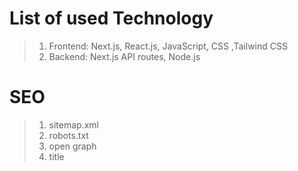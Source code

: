# List of used Technology

> 1. Frontend: Next.js, React.js, JavaScript, CSS ,Tailwind CSS
> 2. Backend: Next.js API routes, Node.js

# SEO

> 1. sitemap.xml
> 2. robots.txt
> 3. open graph
> 4. title

